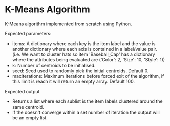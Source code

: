 # K-Means Algorithm

K-Means algorithm implemented from scratch using Python.

Expected parameters:

- items: A dictionary where each key is the item label and the value is another dictionary where each axis is contained in a label/value pair.
    (i.e. We want to cluster hats so item 'Baseball_Cap' has a dictionary where the attributes being evaluated are ('Color': 2, 'Size': 10, 'Style': 1))
- k: Number of centroids to be initialised.
- seed: Seed used to randomly pick the initial centroids. Default 0.
- maxIterations: Maximum iterations before forced exit of the algorithm, if this limit is reach it will return an empty array. Default 100.
  
Expected output

  - Returns a list where each sublist is the item labels clustered around the same centroid.
  - If the doesn't converge within a set number of iteration the output will be an empty list.
